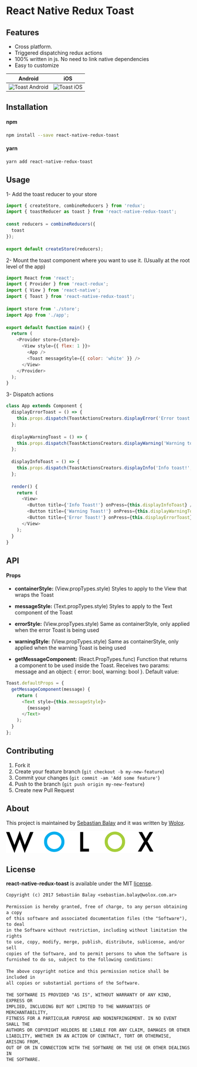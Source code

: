 React Native Redux Toast
==================

## Features

- Cross platform.
- Triggered dispatching redux actions
- 100% written in js. No need to link native dependencies
- Easy to customize

Android | iOS
:-------------------------:|:-------------------------:
![Toast Android](Assets/toast-android.gif "Android")  |  ![Toast iOS](Assets/toast-ios.gif "iOS")

## Installation

#### npm
```bash
npm install --save react-native-redux-toast
```

#### yarn
```bash
yarn add react-native-redux-toast
```

## Usage

1- Add the toast reducer to your store

```js
import { createStore, combineReducers } from 'redux';
import { toastReducer as toast } from 'react-native-redux-toast';

const reducers = combineReducers({
  toast
});

export default createStore(reducers);
```

2- Mount the toast component where you want to use it. (Usually at the root level of the app)

```js
import React from 'react';
import { Provider } from 'react-redux';
import { View } from 'react-native';
import { Toast } from 'react-native-redux-toast';

import store from './store';
import App from './app';

export default function main() {
  return (
    <Provider store={store}>
      <View style={{ flex: 1 }}>
        <App />
        <Toast messageStyle={{ color: 'white' }} />
      </View>
    </Provider>
  );
}

```

3- Dispatch actions

```js
class App extends Component {
  displayErrorToast = () => {
    this.props.dispatch(ToastActionsCreators.displayError('Error toast!'));
  };

  displayWarningToast = () => {
    this.props.dispatch(ToastActionsCreators.displayWarning('Warning toast!', 2000));
  };

  displayInfoToast = () => {
    this.props.dispatch(ToastActionsCreators.displayInfo('Info toast!', 5000));
  };

  render() {
    return (
      <View>
        <Button title={'Info Toast!'} onPress={this.displayInfoToast} />
        <Button title={'Warning Toast!'} onPress={this.displayWarningToast} />
        <Button title={'Error Toast!'} onPress={this.displayErrorToast} />
      </View>
    );
  }
}

```

## API

#### Props

- **containerStyle:** (View.propTypes.style) Styles to apply to the View that wraps the Toast

- **messageStyle:** (Text.propTypes.style)
Styles to apply to the Text component of the Toast

- **errorStyle:** (View.propTypes.style)
Same as containerStyle, only applied when the error Toast is being used

- **warningStyle:** (View.propTypes.style)
Same as containerStyle, only applied when the warning Toast is being used

- **getMessageComponent:** (React.PropTypes.func)
Function that returns a component to be used inside the Toast. Receives two params: message and an object: { error: bool, warning: bool }.
Default value:
```js
Toast.defaultProps = {
  getMessageComponent(message) {
    return (
      <Text style={this.messageStyle}>
        {message}
      </Text>
    );
  }
};
```

## Contributing

1. Fork it
2. Create your feature branch (`git checkout -b my-new-feature`)
3. Commit your changes (`git commit -am 'Add some feature'`)
4. Push to the branch (`git push origin my-new-feature`)
5. Create new Pull Request

## About

This project is maintained by [Sebastian Balay](https://github.com/sbalay) and it was written by [Wolox](http://www.wolox.com.ar).

![Wolox](https://raw.githubusercontent.com/Wolox/press-kit/master/logos/logo_banner.png)


## License

**react-native-redux-toast** is available under the MIT [license](LICENSE).

    Copyright (c) 2017 Sebastián Balay <sebastian.balay@wolox.com.ar>

    Permission is hereby granted, free of charge, to any person obtaining a copy
    of this software and associated documentation files (the "Software"), to deal
    in the Software without restriction, including without limitation the rights
    to use, copy, modify, merge, publish, distribute, sublicense, and/or sell
    copies of the Software, and to permit persons to whom the Software is
    furnished to do so, subject to the following conditions:

    The above copyright notice and this permission notice shall be included in
    all copies or substantial portions of the Software.

    THE SOFTWARE IS PROVIDED "AS IS", WITHOUT WARRANTY OF ANY KIND, EXPRESS OR
    IMPLIED, INCLUDING BUT NOT LIMITED TO THE WARRANTIES OF MERCHANTABILITY,
    FITNESS FOR A PARTICULAR PURPOSE AND NONINFRINGEMENT. IN NO EVENT SHALL THE
    AUTHORS OR COPYRIGHT HOLDERS BE LIABLE FOR ANY CLAIM, DAMAGES OR OTHER
    LIABILITY, WHETHER IN AN ACTION OF CONTRACT, TORT OR OTHERWISE, ARISING FROM,
    OUT OF OR IN CONNECTION WITH THE SOFTWARE OR THE USE OR OTHER DEALINGS IN
    THE SOFTWARE.
